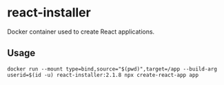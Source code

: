 # react-installer
Docker container used to create React applications.

## Usage
```
docker run --mount type=bind,source="$(pwd)",target=/app --build-arg userid=$(id -u) react-installer:2.1.8 npx create-react-app app
```
